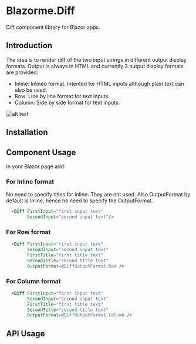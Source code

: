 # Blazorme.Diff

Diff component library for Blazor apps. 

## Introduction
The idea is to render diff of the two input strings in different output display formats. Output is always in HTML and currently 3 output display formats are provided:
* Inline: Inlined format. Intented for HTML inputs although plain text can also be used.
* Row: Line by line format for text inputs.
* Column: Side by side format for text inputs.


![alt text](https://github.com/melihercan/gifs/blob/master/Diff.gif)


## Installation

## Component Usage
In your Blazor page add:
### For Inline format
No need to specify titles for inline. They are not used.
Also OutputFormat by default is Inline, hence no need to specify the OutputFormat.
```html
  <Diff FirstInput="first input text"
        SecondInput="second input text"/>
```
### For Row format
```html
  <Diff FirstInput="first input text"
        SecondInput="second input text"
        FirstTitle="first title text"
        SecondTitle="second title text"
        OutputFormat=@DiffOutputFormat.Row />
```
### For Column format
```html
  <Diff FirstInput="first input text"
        SecondInput="second input text"
        FirstTitle="first title text"
        SecondTitle="second title text"
        OutputFormat=@DiffOutputFormat.Column />
```



## API Usage


